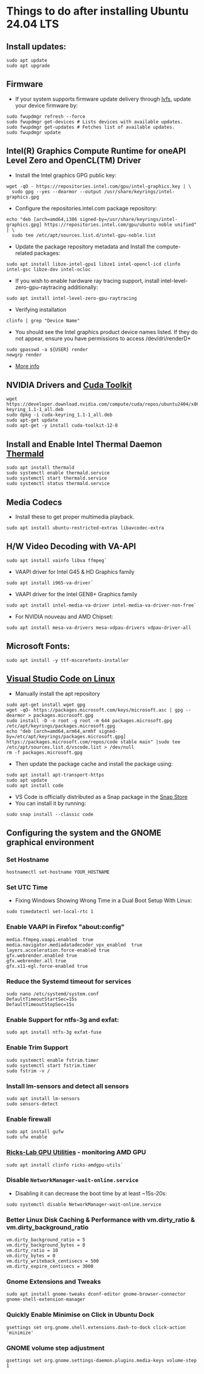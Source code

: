 # Things to do after installing Ubuntu 24.04 LTS

## Install updates:
```
sudo apt update
sudo apt upgrade
```

## Firmware
* If your system supports firmware update delivery through [lvfs](https://fwupd.org/), update your device firmware by:
```
sudo fwupdmgr refresh --force
sudo fwupdmgr get-devices # Lists devices with available updates.
sudo fwupdmgr get-updates # Fetches list of available updates.
sudo fwupdmgr update
```

## Intel(R) Graphics Compute Runtime for oneAPI Level Zero and OpenCL(TM) Driver
* Install the Intel graphics GPG public key:
```
wget -qO - https://repositories.intel.com/gpu/intel-graphics.key | \
  sudo gpg --yes --dearmor --output /usr/share/keyrings/intel-graphics.gpg
```
* Configure the repositories.intel.com package repository:
```
echo "deb [arch=amd64,i386 signed-by=/usr/share/keyrings/intel-graphics.gpg] https://repositories.intel.com/gpu/ubuntu noble unified" | \
  sudo tee /etc/apt/sources.list.d/intel-gpu-noble.list
```
* Update the package repository metadata and Install the compute-related packages:
```
sudo apt install libze-intel-gpu1 libze1 intel-opencl-icd clinfo intel-gsc libze-dev intel-ocloc
```
* If you wish to enable hardware ray tracing support, install intel-level-zero-gpu-raytracing additionally:
```
sudo apt install intel-level-zero-gpu-raytracing
```
* Verifying installation
```
clinfo | grep "Device Name"
```
* You should see the Intel graphics product device names listed. If they do not appear, ensure you have permissions to access /dev/dri/renderD*
```
sudo gpasswd -a ${USER} render
newgrp render
```
* [More info](https://dgpu-docs.intel.com/driver/client/overview.html)

## NVIDIA Drivers and [Cuda Toolkit](https://developer.nvidia.com/cuda-downloads?target_os=Linux)
```
wget https://developer.download.nvidia.com/compute/cuda/repos/ubuntu2404/x86_64/cuda-keyring_1.1-1_all.deb
sudo dpkg -i cuda-keyring_1.1-1_all.deb
sudo apt-get update
sudo apt-get -y install cuda-toolkit-12-8
```

## Install and Enable Intel Thermal Daemon [Thermald](https://github.com/intel/thermal_daemon)
```
sudo apt install thermald
sudo systemctl enable thermald.service
sudo systemctl start thermald.service
sudo systemctl status thermald.service
```

## Media Codecs
* Install these to get proper multimedia playback.
```
sudo apt install ubuntu-restricted-extras libavcodec-extra
```

## H/W Video Decoding with VA-API 
```
sudo apt install vainfo libva ffmpeg`
```
* VAAPI driver for Intel G45 & HD Graphics family
```
sudo apt install i965-va-driver`
```
* VAAPI driver for the Intel GEN8+ Graphics family
```
sudo apt install intel-media-va-driver intel-media-va-driver-non-free`
```
* For NVIDIA nouveau and AMD Chipset:
```
sudo apt install mesa-va-drivers mesa-vdpau-drivers vdpau-driver-all
```

## Microsoft Fonts:
```
sudo apt install -y ttf-mscorefonts-installer
```

## [Visual Studio Code on Linux](https://code.visualstudio.com/docs/setup/linux)
* Manually install the apt repository
```
sudo apt-get install wget gpg
wget -qO- https://packages.microsoft.com/keys/microsoft.asc | gpg --dearmor > packages.microsoft.gpg
sudo install -D -o root -g root -m 644 packages.microsoft.gpg /etc/apt/keyrings/packages.microsoft.gpg
echo "deb [arch=amd64,arm64,armhf signed-by=/etc/apt/keyrings/packages.microsoft.gpg] https://packages.microsoft.com/repos/code stable main" |sudo tee /etc/apt/sources.list.d/vscode.list > /dev/null
rm -f packages.microsoft.gpg
```
* Then update the package cache and install the package using:
```
sudo apt install apt-transport-https
sudo apt update
sudo apt install code
```
* VS Code is officially distributed as a Snap package in the [Snap Store](https://snapcraft.io/store)
* You can install it by running:
```
sudo snap install --classic code
```

## Configuring the system and the GNOME graphical environment

### Set Hostname
```
hostnamectl set-hostname YOUR_HOSTNAME
```

### Set UTC Time
* Fixing Windows Showing Wrong Time in a Dual Boot Setup With Linux:
```
sudo timedatectl set-local-rtc 1
```

### Enable VAAPI in Firefox "about:config"
```
media.ffmpeg.vaapi.enabled  true
media.navigator.mediadatadecoder_vpx_enabled  true
layers.acceleration.force-enabled true
gfx.webrender.enabled true
gfx.webrender.all true
gfx.x11-egl.force-enabled true
```

### Reduce the Systemd timeout for services
```
sudo nano /etc/systemd/system.conf
DefaultTimeoutStartSec=15s
DefaultTimeoutStopSec=15s
```

### Enable Support for ntfs-3g and exfat:
```
sudo apt install ntfs-3g exfat-fuse
```

### Enable Trim Support
```
sudo systemctl enable fstrim.timer
sudo systemctl start fstrim.timer
sudo fstrim -v /
```

### Install lm-sensors and detect all sensors
```
sudo apt install lm-sensors
sudo sensors-detect
```

### Enable firewall
```
sudo apt install gufw
sudo ufw enable
```

### [Ricks-Lab GPU Utilities](https://github.com/Ricks-Lab/gpu-utils) - monitoring AMD GPU
```
sudo apt install clinfo ricks-amdgpu-utils`
```

### Disable `NetworkManager-wait-online.service`
* Disabling it can decrease the boot time by at least ~15s-20s:
```
sudo systemctl disable NetworkManager-wait-online.service
```

### Better Linux Disk Caching & Performance with vm.dirty_ratio & vm.dirty_background_ratio
```
vm.dirty_background_ratio = 5
vm.dirty_background_bytes = 0
vm.dirty_ratio = 10
vm.dirty_bytes = 0
vm.dirty_writeback_centisecs = 500
vm.dirty_expire_centisecs = 3000
```

### Gnome Extensions and Tweaks
```
sudo apt install gnome-tweaks dconf-editor gnome-browser-connector gnome-shell-extension-manager
```

### Quickly Enable Minimise on Click in Ubuntu Dock
```
gsettings set org.gnome.shell.extensions.dash-to-dock click-action 'minimize'
```

### GNOME volume step adjustment
```
gsettings set org.gnome.settings-daemon.plugins.media-keys volume-step 1
```


